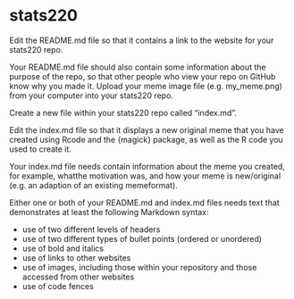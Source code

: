 # stats220

Edit the README.md file so that it contains a link to the website for your stats220 repo.

Your README.md file should also contain some information about the purpose of the repo, so that other people who view your repo on GitHub know why you made it.
Upload your meme image file (e.g. my_meme.png) from your computer into your stats220 repo.

Create a new file within your stats220 repo called “index.md”.

Edit the index.md file so that it displays a new original meme that you have created using Rcode and the {magick} package, as well as the R code you used to create it.

Your index.md file needs contain information about the meme you created, for example, whatthe motivation was, and how your meme is new/original (e.g. an adaption of an existing memeformat).

Either one or both of your README.md and index.md files needs text that demonstrates at least the following Markdown syntax:
* use of two different levels of headers
* use of two different types of bullet points (ordered or unordered)
* use of bold and italics
* use of links to other websites
* use of images, including those within your repository and those accessed from other websites
* use of code fences
